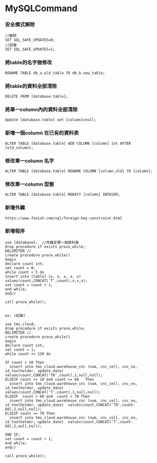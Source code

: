 # MySQLCommand


### 安全模式解除
    //解除
    SET SQL_SAFE_UPDATES=0;
    //回復
    SET SQL_SAFE_UPDATES=1;
    
### 將table的名字做修改
    RENAME TABLE db_a.old_table TO db_b.new_table;
### 將table的資料全部清除  

    DELETE FROM [database.table];
   
   
### 將單一column內的資料全部清除

    Update [database.table] set [column]=null;


### 新增一個column 在已有的資料表

    ALTER TABLE [database.table] ADD COLUMN [column] int AFTER [old_column];
    
### 修改單一column 名字
    ALTER TABLE [database.table] RENAME COLUMN [column_old] TO [column];
    
### 修改單一column 型態
    ALTER TABLE [database.table] MODIFY [column] INTEGER;

### 新增外鍵

    https://www.fooish.com/sql/foreign-key-constraint.html

### 新增程序

    use [database];  //先確定哪一個資料庫
    drop procedure if exists proce_while;
    DELIMITER // 
    create procedure proce_while()
    begin
    declare count int;
    set count = 0;
    while count < 5 do
    insert into [table] (x, x, x, x, x)  values(count,CONCAT('T',count),x,x,x);
    set count = count + 1;
    end while;
    end//

    call proce_while();


    ex: (紀錄)
    
    use tms_cloud;
    drop procedure if exists proce_while;
    DELIMITER // 
    create procedure proce_while()
    begin
    declare count int;
    set count = 1;
    while count <= 120 do

    IF count < 10 Then
      insert into tms_cloud.warehouse_cnc (num, cnc_cell, cnc_no, id_toolholder, update_date)  values(count,CONCAT('T0',count),1,null,null);
    ELSEIF count >= 10 and count <= 60   Then
      insert into tms_cloud.warehouse_cnc (num, cnc_cell, cnc_no, id_toolholder, update_date)  values(count,CONCAT('T',count),1,null,null);
    ELSEIF  count > 60 and  count < 70 Then
      insert into tms_cloud.warehouse_cnc (num, cnc_cell, cnc_no, id_toolholder, update_date)  values(count,CONCAT('T0',count-60),2,null,null);
    ELSEIF count >= 70 Then
      insert into tms_cloud.warehouse_cnc (num, cnc_cell, cnc_no, id_toolholder, update_date)  values(count,CONCAT('T',count-60),2,null,null);

    END IF;  
    set count = count + 1;
    end while;
    end//

    call proce_while();
